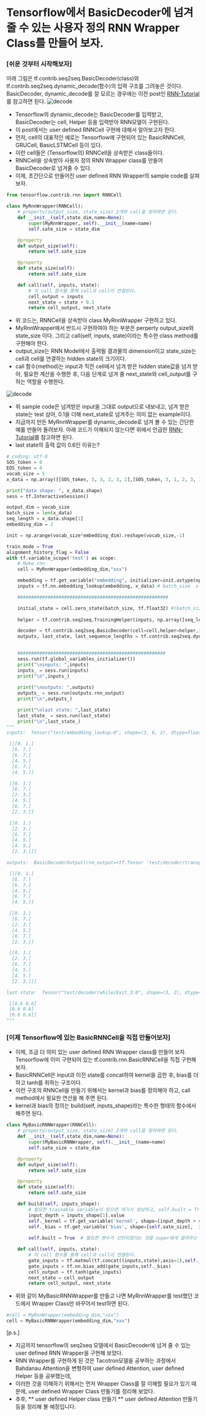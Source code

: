 # Tensorflow에서 BasicDecoder에 넘겨 줄 수 있는 사용자 정의 RNN Wrapper Class를 만들어 보자.

### [쉬운 것부터 시작해보자]

아래 그림은 tf.contrib.seq2seq.BasicDecoder(class)와 tf.contrib.seq2seq.dynamic_decode(함수)의 입력 구조를 그려놓은 것이다.
BasicDecoder, dynamic_decode를 잘 모르는 경우에는 이전 post인 [RNN-Tutorial](https://github.com/hccho2/RNN-Tutorial)를 참고하면 된다.
![decode](./dynamic-rnn-decode2.png)
* Tensorflow의 dynamic_decode는 BasicDecoder를 입력받고, BasicDecoder는 cell, Helper 등을 입력받아 RNN모델이 구현된다.
* 이 post에서는 user defined RNNCell 구현에 대해서 알아보고자 한다.
* 먼저, cell의 대표적인 예로는 Tensorflow에 구현되어 있는 BasicRNNCell, GRUCell, BasicLSTMCell 등이 있다.
* 이런 cell들은 (Tensorflow의) RNNCell을 상속받은 class들이다.
* RNNCell을 상속받아 사용자 정의 RNN Wrapper class를 만들어  BasicDecoder로 넘겨줄 수 있다.
* 이제, 초간단으로 만들어진 user defined RNN Wrapper의 sample code를 살펴보자.

```python
from tensorflow.contrib.rnn import RNNCell

class MyRnnWrapper(RNNCell):
    # property(output_size, state_size) 2개와 call을 정의하면 된다.
    def __init__(self,state_dim,name=None):
        super(MyRnnWrapper, self).__init__(name=name)
        self.sate_size = state_dim

    @property
    def output_size(self):
        return self.sate_size  

    @property
    def state_size(self):
        return self.sate_size  

    def call(self, inputs, state):
        # 이 call 함수를 통해 cell과 cell이 연결된다.
        cell_output = inputs
        next_state = state + 0.1
        return cell_output, next_state 
```
* 위 코드는, RNNCell을 상속받아 class MyRnnWrapper 구현하고 있다.
* MyRnnWrapper에서 반드시 구현하여야 하는 부분은 perperty output_size와 state_size 이다. 그리고 call(self, inputs, state)이라는 특수한 class method를 구현해야 한다.
* output_size는 RNN Model에서 출력될 결과물의 dimension이고 state_size는 cell과 cell를 연결하는 hidden state의 크기이다. 
* call 함수(method)는 input과 직전 cell에서 넘겨 받은 hidden state값을 넘겨 받아, 필요한 계산을 수행한 후, 다음 단계로 넘겨 줄 next_state와 cell_output를 구하는 역할을 수행한다.

![decode](./cell-cell.png)
* 위 sample code은 넘겨받은 input을 그대로 output으로 내보내고, 넘겨 받은 state는 test 삼아, 0.1을 더해 next_state로 넘겨주는 의미 없는 example이다.
* 지금까지 만든 MyRnnWrapper를 dynamic_decode로 넘겨 볼 수 있는 간단한 예를 만들어 돌려보자. 아래 코드가 이해되지 않는다면 위에서 언급한 [RNN-Tutorial](https://github.com/hccho2/RNN-Tutorial)를 참고하면 된다.
* last state의 출력 값이 0.6인 이유는? 
```python
# coding: utf-8
SOS_token = 0
EOS_token = 4
vocab_size = 5
x_data = np.array([[SOS_token, 3, 3, 2, 3, 2],[SOS_token, 3, 1, 2, 3, 1],[SOS_token, 1, 3, 2, 2, 1]], dtype=np.int32)

print("data shape: ", x_data.shape)
sess = tf.InteractiveSession()

output_dim = vocab_size
batch_size = len(x_data)
seq_length = x_data.shape[1]
embedding_dim = 2

init = np.arange(vocab_size*embedding_dim).reshape(vocab_size,-1)

train_mode = True
alignment_history_flag = False
with tf.variable_scope('test') as scope:
    # Make rnn
    cell = MyRnnWrapper(embedding_dim,"xxx")

    embedding = tf.get_variable("embedding", initializer=init.astype(np.float32),dtype = tf.float32)
    inputs = tf.nn.embedding_lookup(embedding, x_data) # batch_size  x seq_length x embedding_dim

    #######################################################

    initial_state = cell.zero_state(batch_size, tf.float32) #(batch_size x hidden_dim) x layer 개수 
    
    helper = tf.contrib.seq2seq.TrainingHelper(inputs, np.array([seq_length]*batch_size))

    decoder = tf.contrib.seq2seq.BasicDecoder(cell=cell,helper=helper,initial_state=initial_state,output_layer=None)    
    outputs, last_state, last_sequence_lengths = tf.contrib.seq2seq.dynamic_decode(decoder=decoder,output_time_major=False,impute_finished=True,maximum_iterations=10)

    
    ######################################################
    sess.run(tf.global_variables_initializer())
    print("\ninputs: ",inputs)
    inputs_ = sess.run(inputs) 
    print("\n",inputs_)    
    
    print("\noutputs: ",outputs)
    outputs_ = sess.run(outputs.rnn_output) 
    print("\n",outputs_) 

    print("\nlast state: ",last_state)
    last_state_ = sess.run(last_state) 
    print("\n",last_state_) 
"""
inputs:  Tensor("test/embedding_lookup:0", shape=(3, 6, 2), dtype=float32)

 [[[0. 1.]
  [6. 7.]
  [6. 7.]
  [4. 5.]
  [6. 7.]
  [4. 5.]]

 [[0. 1.]
  [6. 7.]
  [2. 3.]
  [4. 5.]
  [6. 7.]
  [2. 3.]]

 [[0. 1.]
  [2. 3.]
  [6. 7.]
  [4. 5.]
  [4. 5.]
  [2. 3.]]]

outputs:  BasicDecoderOutput(rnn_output=<tf.Tensor 'test/decoder/transpose:0' shape=(3, ?, 2) dtype=float32>, sample_id=<tf.Tensor 'test/decoder/transpose_1:0' shape=(3, ?) dtype=int32>)

 [[[0. 1.]
  [6. 7.]
  [6. 7.]
  [4. 5.]
  [6. 7.]
  [4. 5.]]

 [[0. 1.]
  [6. 7.]
  [2. 3.]
  [4. 5.]
  [6. 7.]
  [2. 3.]]

 [[0. 1.]
  [2. 3.]
  [6. 7.]
  [4. 5.]
  [4. 5.]
  [2. 3.]]]

last state:  Tensor("test/decoder/while/Exit_3:0", shape=(3, 2), dtype=float32)

 [[0.6 0.6]
 [0.6 0.6]
 [0.6 0.6]]
"""    
```

### [이제 Tensorflow에 있는 BasicRNNCell을 직접 만들어보자]
* 이제, 조금 더 의미 있는 user defined RNN Wrapper class를 만들어 보자. Tensorflow에 이미 구현되어 있는 tf.contrib.rnn.BasicRNNCell을 직접 구현해 보자.
* BasicRNNCell은 input과 이전 state를 concat하여 kernel을 곱한 후, bias를 더하고 tanh를 취하는 구조이다.
* 이런 구조의 RNNCell을 만들기 위해서는 kernel과 bias를 정의해야 하고, call method에서 필요한 연산을 해 주면 된다.
* kernel과 bias의 정의는 build(self, inputs_shape)라는 특수한 형태의 함수에서 해주면 된다.
```python
class MyBasicRNNWrapper(RNNCell):
    # property(output_size, state_size) 2개와 call을 정의하면 된다.
    def __init__(self,state_dim,name=None):
        super(MyBasicRNNWrapper, self).__init__(name=name)
        self.sate_size = state_dim

    @property
    def output_size(self):
        return self.sate_size  

    @property
    def state_size(self):
        return self.sate_size  

    def build(self, inputs_shape):
        # 필요한 trainable variable이 있으면 여기서 생성하고, self.built = True로 설정하면 된다.
        input_depth = inputs_shape[1].value
        self._kernel = tf.get_variable('kernel', shape=[input_depth + self.sate_size, self.sate_size])
        self._bias = tf.get_variable('bias', shape=[self.sate_size],  initializer=tf.zeros_initializer(dtype=tf.float32))
    
        self.built = True  # 필요한 변수가 선언되었다는 것을 super에게 알려주는 역할.

    def call(self, inputs, state):
        # 이 call 함수를 통해 cell과 cell이 연결된다.
        gate_inputs = tf.matmul(tf.concat((inputs,state),axis=1),self._kernel)
        gate_inputs = tf.nn.bias_add(gate_inputs,self._bias)
        cell_output = tf.tanh(gate_inputs)
        next_state = cell_output
        return cell_output, next_state 

```
* 위와 같이 MyBasicRNNWrapper를 만들고 나면 MyRnnWrapper를 test했던 코드에서 Wrapper Class만 바꾸어서 test하면 된다.
```python
#cell = MyRnnWrapper(embedding_dim,"xxx")
cell = MyBasicRNNWrapper(embedding_dim,"xxx")
```

[p.s.]
* 지금까지 tensorflow의 seq2seq 모델에서 BasicDecoder에 넘겨 줄 수 있는 user defined RNN Wrapper을 구현해 보았다.
* RNN Wrapper를 구현하게 된 것은 Tacotron모델을 공부하는 과정에서 Bahdanau Attention을 변형하여 user defined Attention, user defined Helper 등을 공부했는데, 
* 이러한 것을 이해하기 위해서는 먼저 Wrapper Class를 잘 이해할 필요가 있기 때문에, user defined Wrapper Class 만들기를 정리해 보았다.
* 추후,
** user defined Helper class 만들기
** user defined Attention 만들기 등을 정리해 볼 예정입니다.
